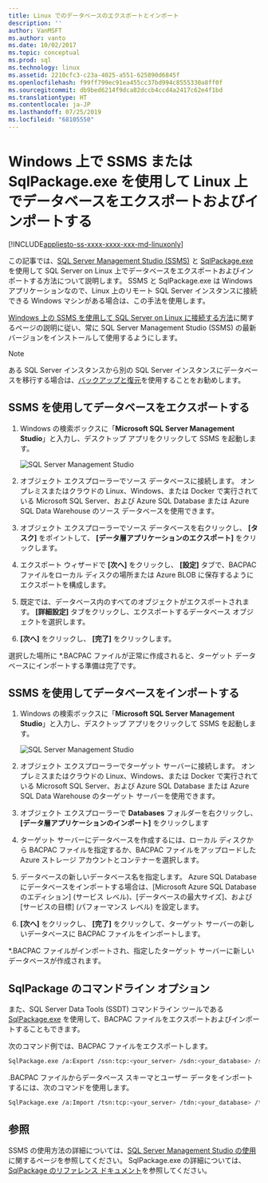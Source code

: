 ```yaml
---
title: Linux でのデータベースのエクスポートとインポート
description: ''
author: VanMSFT
ms.author: vanto
ms.date: 10/02/2017
ms.topic: conceptual
ms.prod: sql
ms.technology: linux
ms.assetid: 2210cfc3-c23a-4025-a551-625890d6845f
ms.openlocfilehash: f99ff799ec91ea455cc37bd994c8555330a8ff0f
ms.sourcegitcommit: db9bed6214f9dca82dccb4ccd4a2417c62e4f1bd
ms.translationtype: HT
ms.contentlocale: ja-JP
ms.lasthandoff: 07/25/2019
ms.locfileid: "68105550"
---
```

# <a name="export-and-import-a-database-on-linux-with-ssms-or-sqlpackageexe-on-windows"></a>Windows 上で SSMS または SqlPackage.exe を使用して Linux 上でデータベースをエクスポートおよびインポートする

[!INCLUDE[appliesto-ss-xxxx-xxxx-xxx-md-linuxonly](../includes/appliesto-ss-xxxx-xxxx-xxx-md-linuxonly.md)]

この記事では、[SQL Server Management Studio (SSMS)](../ssms/download-sql-server-management-studio-ssms.md) と [SqlPackage.exe](https://msdn.microsoft.com/library/hh550080.aspx) を使用して SQL Server on Linux 上でデータベースをエクスポートおよびインポートする方法について説明します。 SSMS と SqlPackage.exe は Windows アプリケーションなので、Linux 上のリモート SQL Server インスタンスに接続できる Windows マシンがある場合は、この手法を使用します。

[Windows 上の SSMS を使用して SQL Server on Linux に接続する方法](sql-server-linux-manage-ssms.md)に関するページの説明に従い、常に SQL Server Management Studio (SSMS) の最新バージョンをインストールして使用するようにします。

> [!NOTE]
> ある SQL Server インスタンスから別の SQL Server インスタンスにデータベースを移行する場合は、[バックアップと復元](sql-server-linux-migrate-restore-database.md)を使用することをお勧めします。

## <a name="export-a-database-with-ssms"></a>SSMS を使用してデータベースをエクスポートする

1. Windows の検索ボックスに「**Microsoft SQL Server Management Studio**」と入力し、デスクトップ アプリをクリックして SSMS を起動します。

    ![SQL Server Management Studio](./media/sql-server-linux-manage-ssms/ssms.png) 

2. オブジェクト エクスプローラーでソース データベースに接続します。 オンプレミスまたはクラウドの Linux、Windows、または Docker で実行されている Microsoft SQL Server、および Azure SQL Database または Azure SQL Data Warehouse のソース データベースを使用できます。

3. オブジェクト エクスプローラーでソース データベースを右クリックし、 **[タスク]** をポイントして、 **[データ層アプリケーションのエクスポート]** をクリックします。

4. エクスポート ウィザードで **[次へ]** をクリックし、 **[設定]** タブで、BACPAC ファイルをローカル ディスクの場所または Azure BLOB に保存するようにエクスポートを構成します。

5. 既定では、データベース内のすべてのオブジェクトがエクスポートされます。 **[詳細設定]** タブをクリックし、エクスポートするデータベース オブジェクトを選択します。

6. **[次へ]** をクリックし、 **[完了]** をクリックします。

選択した場所に *.BACPAC ファイルが正常に作成されると、ターゲット データベースにインポートする準備は完了です。

## <a name="import-a-database-with-ssms"></a>SSMS を使用してデータベースをインポートする

1. Windows の検索ボックスに「**Microsoft SQL Server Management Studio**」と入力し、デスクトップ アプリをクリックして SSMS を起動します。

    ![SQL Server Management Studio](./media/sql-server-linux-manage-ssms/ssms.png) 

2. オブジェクト エクスプローラーでターゲット サーバーに接続します。 オンプレミスまたはクラウドの Linux、Windows、または Docker で実行されている Microsoft SQL Server、および Azure SQL Database または Azure SQL Data Warehouse のターゲット サーバーを使用できます。

3. オブジェクト エクスプローラーで **Databases** フォルダーを右クリックし、 **[データ層アプリケーションのインポート]** をクリックします

4. ターゲット サーバーにデータベースを作成するには、ローカル ディスクから BACPAC ファイルを指定するか、BACPAC ファイルをアップロードした Azure ストレージ アカウントとコンテナーを選択します。

5. データベースの新しいデータベース名を指定します。 Azure SQL Database にデータベースをインポートする場合は、[Microsoft Azure SQL Database のエディション] (サービス レベル)、[データベースの最大サイズ]、および [サービスの目標] (パフォーマンス レベル) を設定します。

6. **[次へ]** をクリックし、 **[完了]** をクリックして、ターゲット サーバーの新しいデータベースに BACPAC ファイルをインポートします。

*.BACPAC ファイルがインポートされ、指定したターゲット サーバーに新しいデータベースが作成されます。

## <a id="sqlpackage"></a> SqlPackage のコマンドライン オプション

また、SQL Server Data Tools (SSDT) コマンドライン ツールである [SqlPackage.exe](https://msdn.microsoft.com/library/hh550080.aspx) を使用して、BACPAC ファイルをエクスポートおよびインポートすることもできます。

次のコマンド例では、BACPAC ファイルをエクスポートします。

```bash
SqlPackage.exe /a:Export /ssn:tcp:<your_server> /sdn:<your_database> /su:<username> /sp:<password> /tf:<path_to_bacpac>
```

.BACPAC ファイルからデータベース スキーマとユーザー データをインポートするには、次のコマンドを使用します。

```bash
SqlPackage.exe /a:Import /tsn:tcp:<your_server> /tdn:<your_database> /tu:<username> /tp:<password> /sf:<path_to_bacpac>

```

## <a name="see-also"></a>参照
SSMS の使用方法の詳細については、[SQL Server Management Studio の使用](https://msdn.microsoft.com/library/ms174173.aspx)に関するページを参照してください。 SqlPackage.exe の詳細については、[SqlPackage のリファレンス ドキュメント](https://msdn.microsoft.com/library/hh550080.aspx)を参照してください。
